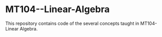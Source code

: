 # MT104--Linear-Algebra
This repository contains code of the several concepts taught in MT104- Linear Algebra.
